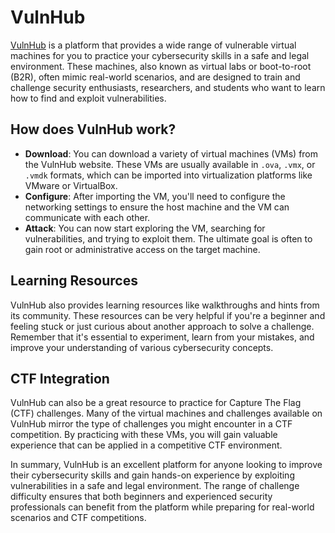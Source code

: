 # VulnHub

[VulnHub](https://www.vulnhub.com/) is a platform that provides a wide range of vulnerable virtual machines for you to practice your cybersecurity skills in a safe and legal environment. These machines, also known as virtual labs or boot-to-root (B2R), often mimic real-world scenarios, and are designed to train and challenge security enthusiasts, researchers, and students who want to learn how to find and exploit vulnerabilities.

## How does VulnHub work?

- **Download**: You can download a variety of virtual machines (VMs) from the VulnHub website. These VMs are usually available in `.ova`, `.vmx`, or `.vmdk` formats, which can be imported into virtualization platforms like VMware or VirtualBox.
- **Configure**: After importing the VM, you'll need to configure the networking settings to ensure the host machine and the VM can communicate with each other.
- **Attack**: You can now start exploring the VM, searching for vulnerabilities, and trying to exploit them. The ultimate goal is often to gain root or administrative access on the target machine.

## Learning Resources

VulnHub also provides learning resources like walkthroughs and hints from its community. These resources can be very helpful if you're a beginner and feeling stuck or just curious about another approach to solve a challenge. Remember that it's essential to experiment, learn from your mistakes, and improve your understanding of various cybersecurity concepts.

## CTF Integration

VulnHub can also be a great resource to practice for Capture The Flag (CTF) challenges. Many of the virtual machines and challenges available on VulnHub mirror the type of challenges you might encounter in a CTF competition. By practicing with these VMs, you will gain valuable experience that can be applied in a competitive CTF environment.

In summary, VulnHub is an excellent platform for anyone looking to improve their cybersecurity skills and gain hands-on experience by exploiting vulnerabilities in a safe and legal environment. The range of challenge difficulty ensures that both beginners and experienced security professionals can benefit from the platform while preparing for real-world scenarios and CTF competitions.
